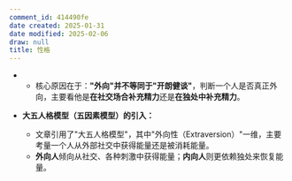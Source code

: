 ```yaml
---
comment_id: 414490fe
date created: 2025-01-31
date modified: 2025-02-06
draw: null
title: 性格
---
```

- - 核心原因在于：**"外向"并不等同于"开朗健谈"**，判断一个人是否真正外向，主要看他是**在社交场合补充精力**还是**在独处中补充精力**。
- **大五人格模型（五因素模型）的引入：**
    
    - 文章引用了"大五人格模型"，其中"外向性（Extraversion）"一维，主要考量一个人从外部社交中获得能量还是被消耗能量。
    - **外向人**倾向从社交、各种刺激中获得能量；**内向人**则更依赖独处来恢复能量。
